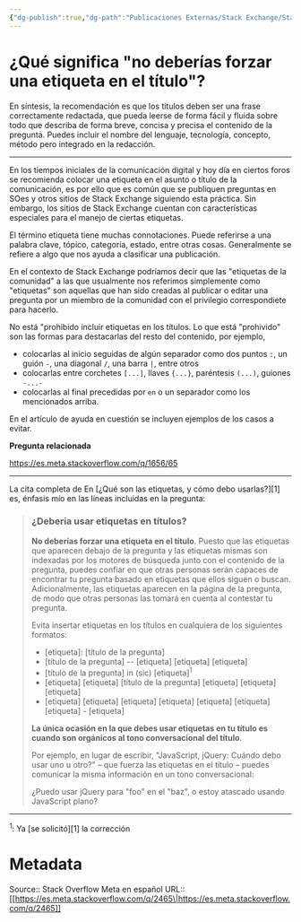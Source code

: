 ```yaml
---
{"dg-publish":true,"dg-path":"Publicaciones Externas/Stack Exchange/Stack Overflow en español/Stack Overflow en español Meta/es.meta.stackoverflow.com-2465.md","permalink":"/publicaciones-externas/stack-exchange/stack-overflow-en-espanol/stack-overflow-en-espanol-meta/es-meta-stackoverflow-com-2465/","title":"¿Qué significa \"no deberías forzar una etiqueta en el título\"?","hide":true,"noteIcon":"\"0\"","created":"2024-04-03T12:49:10.374-06:00","updated":"2024-04-05T16:44:01.858-06:00"}
---
```


# ¿Qué significa "no deberías forzar una etiqueta en el título"?

En síntesis, la recomendación es que los títulos deben ser una frase correctamente redactada, que pueda leerse de forma fácil y fluida sobre todo que describa de forma breve, concisa y precisa el contenido de la pregunta. Puedes incluir el nombre del lenguaje, tecnología, concepto, método pero integrado en la redacción.

<hr>
En los tiempos iniciales de la comunicación digital y hoy día en ciertos foros se recomienda colocar una etiqueta en el asunto o título de la comunicación, es por ello que es común que se publiquen preguntas en SOes y otros sitios de Stack Exchange siguiendo esta práctica. Sin embargo, los sitios de Stack Exchange cuentan con características especiales para el manejo de ciertas etiquetas.

El término etiqueta tiene muchas connotaciones. Puede referirse a una palabra clave, tópico, categoría, estado, entre otras cosas. Generalmente se refiere a algo que nos ayuda a clasificar una publicación.

En el contexto de Stack Exchange podríamos decir que las "etiquetas de la comunidad" a las que usualmente nos referimos simplemente como "etiquetas" son aquellas que han sido creadas al publicar o editar una pregunta por un miembro de la comunidad con el privilegio correspondiete para hacerlo.

No está "prohibido incluir etiquetas en los títulos. Lo que está "prohivido" son las formas para destacarlas del resto del contenido, por ejemplo, 

- colocarlas al inicio seguidas de algún separador como dos puntos `:`, un guión `-`, una diagonal `/`, una barra `|`, entre otros
- colocarlas entre corchetes `[...]`, llaves `{...}`, paréntesis `(...)`, guiones `-...-`
- colocarlas al final precedidas por `en` o  un separador como los mencionados arriba.

En el artículo de ayuda en cuestión se incluyen ejemplos de los casos a evitar.

**Pregunta relacionada**

https://es.meta.stackoverflow.com/q/1656/65

<hr>
La cita completa de En [¿Qué son las etiquetas, y cómo debo usarlas?][1] es, énfasis mío en las líneas incluidas en la pregunta:


> ### ¿Debería usar etiquetas en títulos?
> 
> **No deberías forzar una etiqueta en el título**. Puesto que las etiquetas que aparecen debajo de la pregunta y las etiquetas mismas
> son indexadas por los motores de búsqueda junto con el contenido de la
> pregunta, puedes confiar en que otras personas serán capaces de
> encontrar tu pregunta basado en etiquetas que ellos siguen o buscan.
> Adicionalmente, las etiquetas aparecen en la página de la pregunta, de
> modo que otras personas las tomará en cuenta al contestar tu pregunta.
> 
> Evita insertar etiquetas en los títulos en cualquiera de los
> siguientes formatos:
> 
> - [etiqueta]: [título de la pregunta]
> - [título de la pregunta] -- [etiqueta] [etiqueta] [etiqueta]
> - [título de la pregunta] in (sic) [etiqueta]<sup>1</sup>
> - [etiqueta] [etiqueta] [título de la pregunta] [etiqueta] [etiqueta] [etiqueta]
> - [etiqueta] [etiqueta] [etiqueta] [etiqueta] [etiqueta] [etiqueta] [etiqueta] -  [etiqueta]
> 
> **La única ocasión en la que debes usar etiquetas en tu título es cuando son orgánicos al tono conversacional del título**.
> 
> Por ejemplo, en lugar de escribir, "JavaScript, jQuery: Cuándo debo
> usar uno u otro?" – que fuerza las etiquetas en el título – puedes
> comunicar la misma información en un tono conversacional:
> 
> ¿Puedo usar jQuery para "foo" en el "baz", o estoy atascado usando
> JavaScript plano?

<hr>
<sup>1</sup>: Ya [se solicitó][1] la corrección


  [1]: https://es.meta.stackoverflow.com/a/2462/65

# Metadata
Source:: Stack Overflow Meta en español
URL:: [[https://es.meta.stackoverflow.com/q/2465\|https://es.meta.stackoverflow.com/q/2465]]

